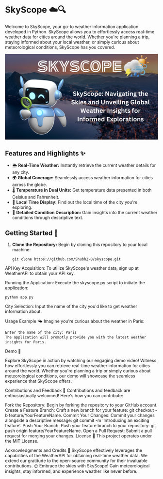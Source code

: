 # SkyScope ☁️🔍

Welcome to SkyScope, your go-to weather information application developed in Python. SkyScope allows you to effortlessly access real-time weather data for cities around the world. Whether you're planning a trip, staying informed about your local weather, or simply curious about meteorological conditions, SkyScope has you covered.

![Gameplay Demo](images/poster.png)


## Features and Highlights ✨

- 🌦️ **Real-Time Weather:** Instantly retrieve the current weather details for any city.
- 🌍 **Global Coverage:** Seamlessly access weather information for cities across the globe.
- 🌡️ **Temperature in Dual Units:** Get temperature data presented in both Celsius and Fahrenheit.
- 📅 **Local Time Display:** Find out the local time of the city you're exploring.
- 🌈 **Detailed Condition Description:** Gain insights into the current weather conditions through descriptive text.

## Getting Started 🚀

1. **Clone the Repository:** Begin by cloning this repository to your local machine:

   ```
   git clone https://github.com/Shubh2-0/skyscope.git

   ```
   
API Key Acquisition: To utilize SkyScope's weather data, sign up at WeatherAPI to obtain your API key.

Running the Application: Execute the skyscope.py script to initiate the application:

```
python app.py
```

City Selection: Input the name of the city you'd like to get weather information about.

Usage Example 🌤️
Imagine you're curious about the weather in Paris:

```
Enter the name of the city: Paris
The application will promptly provide you with the latest weather insights for Paris.
```

Demo 🎥

Explore SkyScope in action by watching our engaging demo video! Witness how effortlessly you can retrieve real-time weather information for cities around the world. Whether you're planning a trip or simply curious about meteorological conditions, our demo will showcase the seamless experience that SkyScope offers.




Contributions and Feedback 🤝
Contributions and feedback are enthusiastically welcomed! Here's how you can contribute:

Fork the Repository: Begin by forking the repository to your GitHub account.
Create a Feature Branch: Craft a new branch for your feature: git checkout -b feature/YourFeatureName.
Commit Your Changes: Commit your changes alongside a descriptive message: git commit -m 'Introducing an exciting feature'.
Push Your Branch: Push your feature branch to your repository: git push origin feature/YourFeatureName.
Open a Pull Request: Submit a pull request for merging your changes.
License 📝
This project operates under the MIT License.

Acknowledgments and Credits 🙏
SkyScope effectively leverages the capabilities of the WeatherAPI for obtaining real-time weather data.
We extend our gratitude to the open-source community for their invaluable contributions.
🌞 Embrace the skies with SkyScope! Gain meteorological insights, stay informed, and experience weather like never before.
